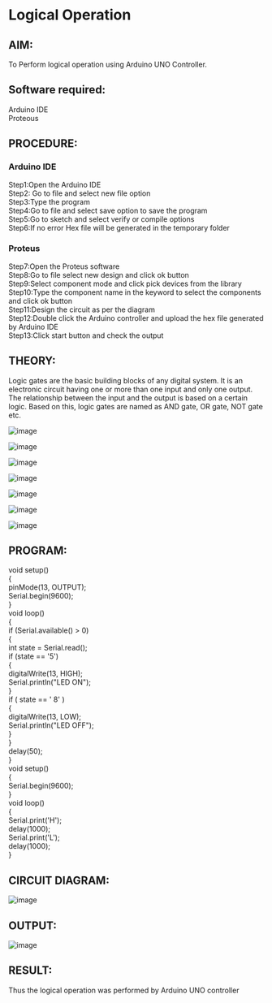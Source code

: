 # Logical Operation

## AIM:

To Perform logical operation using Arduino UNO Controller.

## Software required:

Arduino IDE </br>
Proteous 

## PROCEDURE:
### Arduino IDE
Step1:Open the Arduino IDE </br>
Step2: Go to file and select new file option</br>
Step3:Type the program</br>
Step4:Go to file and select save option to save the program</br>
Step5:Go to sketch and select verify or compile options</br>
Step6:If no error Hex file will be generated in the temporary folder</br>
### Proteus 
Step7:Open the Proteus software</br>
Step8:Go to file select new design and click ok button</br>
Step9:Select component mode and click pick devices from the library</br>
Step10:Type the component name in the keyword to select the components and click ok button</br>
Step11:Design the circuit as per the diagram</br>
Step12:Double click the Arduino controller and upload the hex file generated by Arduino IDE</br>
Step13:Click start button and check the output</br>
## THEORY:
Logic gates are the basic building blocks of any digital system. It is an electronic circuit having one or more than one input and only one output. The relationship between the input and the output is based on a certain logic. Based on this, logic gates are named as AND gate, OR gate, NOT gate etc.

![image](https://user-images.githubusercontent.com/71547910/235332137-a4a37a0e-ddfb-4ca2-82e5-b1565d969413.png)

![image](https://user-images.githubusercontent.com/71547910/235332175-5d9df189-c964-45d1-ad24-e0afe6ff7eea.png)

![image](https://user-images.githubusercontent.com/71547910/235332188-bff0b03e-1b6a-4de6-993b-20497c247f17.png)

![image](https://user-images.githubusercontent.com/71547910/235332203-6bc16144-762e-40e8-ad6d-f76833a7fca4.png)

![image](https://user-images.githubusercontent.com/71547910/235332217-f598b1fb-78b6-497e-9e0e-ee2bb4dbeb71.png)

![image](https://user-images.githubusercontent.com/71547910/235332241-dd9ce66a-0e77-44d9-a699-09bfbd1968ea.png)

![image](https://user-images.githubusercontent.com/71547910/235332254-db13d222-1246-4b57-bbb2-3ab2287ccaa8.png)

## PROGRAM:

void setup() </br>
{ </br>
pinMode(13, OUTPUT); </br>
Serial.begin(9600); </br>
} </br>
void loop() </br>
{ </br>
if (Serial.available() > 0) </br>
{ </br>
int state = Serial.read(); </br>
if (state == '5') </br> 
{ </br>
digitalWrite(13, HIGH); </br>
Serial.println("LED ON"); </br>
} </br>
if (
state == '
8' ) </br>
{ </br>
digitalWrite(13, LOW); </br>
Serial.println("LED OFF"); </br>
} </br> 
} </br>
delay(50); </br>
} </br>
void setup() </br>
{ </br>
Serial.begin(9600); </br>
} </br>
void loop() </br>
{ </br>
Serial.print('H'); </br>
delay(1000); </br>
Serial.print('L'); </br>
delay(1000); </br>
} </br>

## CIRCUIT DIAGRAM:

![image](https://user-images.githubusercontent.com/132205850/236685033-a60297fb-fe9b-47d0-bdf7-68ec82f88388.png)


## OUTPUT:

![image](https://user-images.githubusercontent.com/132205850/236685041-19e9a967-d26b-47cf-82e3-c42d2ead63c6.png)


## RESULT:

Thus the logical operation was performed by Arduino UNO controller
